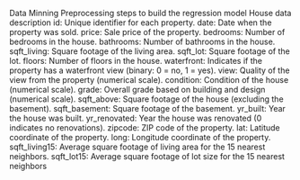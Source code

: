  Data Minning
 Preprocessing steps to build the regression model
House data description
id: Unique identifier for each property.
date: Date when the property was sold.
price: Sale price of the property.
bedrooms: Number of bedrooms in the house.
bathrooms: Number of bathrooms in the house.
sqft_living: Square footage of the living area.
sqft_lot: Square footage of the lot.
floors: Number of floors in the house.
waterfront: Indicates if the property has a waterfront view (binary: 0 = no, 1 = yes).
view: Quality of the view from the property (numerical scale).
condition: Condition of the house (numerical scale).
grade: Overall grade based on building and design (numerical scale).
sqft_above: Square footage of the house (excluding the basement).
sqft_basement: Square footage of the basement.
yr_built: Year the house was built.
yr_renovated: Year the house was renovated (0 indicates no renovations).
zipcode: ZIP code of the property.
lat: Latitude coordinate of the property.
long: Longitude coordinate of the property.
sqft_living15: Average square footage of living area for the 15 nearest neighbors.
sqft_lot15: Average square footage of lot size for the 15 nearest neighbors

